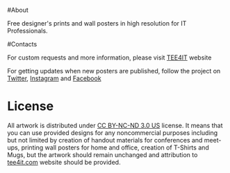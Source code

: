#About

Free designer's prints and wall posters in high resolution for IT Professionals.

#Contacts

For custom requests and more information, please visit [TEE4IT](HTTPS://TEE4IT.COM) website

For getting updates when new posters are published, follow the project on [Twitter](https://twitter.com/tee4it), [Instagram](https://www.instagram.com/tee4it/) and [Facebook](https://www.facebook.com/Tee4it-187646978350800/)

# License

All artwork is distributed under [CC BY-NC-ND 3.0 US](https://creativecommons.org/licenses/by-nc-nd/3.0/us/) license. It means that you can use provided designs for any noncommercial purposes including but not limited by creation of handout materials for conferences and meet-ups, printing wall posters for home and office, creation of T-Shirts and Mugs, but the artwork should remain unchanged and attribution to [tee4it.com](https://tee4it.com) website should be provided.





